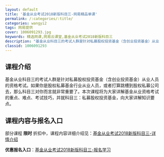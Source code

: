 ```yaml
---
layout: default
title: '基金从业考试2018新版科目三-网易精品单课'
permalink: /:categories/:title/
categories: wangyi2
tags: 网易提供
cover: 1006091293.jpg
keywords: 精选网课,网易云课堂,基金从业考试2018新版科目三
description: "基金从业科目三的考试人群是针对私募股权投资基金（含创业投资基金）从业人员的资格考试。如果你是股权私募基金行业从业人员，或者打算跳槽到股权私募公司去，那么科目三对你而言就非常重要了。本次课程将"
classid: 1006091293
---
```


## 课程介绍

基金从业科目三的考试人群是针对私募股权投资基金（含创业投资基金）从业人员的资格考试。如果你是股权私募基金行业从业人员，或者打算跳槽到股权私募公司去，那么科目三对你而言就非常重要了。本次课程将为大家详解基金从业资格考试的重点、难点、考试技巧，并就科目三：私募股权投资基金，向大家详解知识要点。

## 课程内容与报名入口

部分课程 **限时** 折扣中，课程内容详细介绍见：[基金从业考试2018新版科目三-详情介绍](https://study.163.com/course/introduction/1006091293.htm?share=1&shareId=1025206652&utm_campaign=share&utm_medium=iphoneShare&utm_source=&utm_u=1025206652)

**优惠报名入口**：[基金从业考试2018新版科目三-报名学习](https://study.163.com/course/introduction/1006091293.htm?share=1&shareId=1025206652&utm_campaign=share&utm_medium=iphoneShare&utm_source=&utm_u=1025206652)

